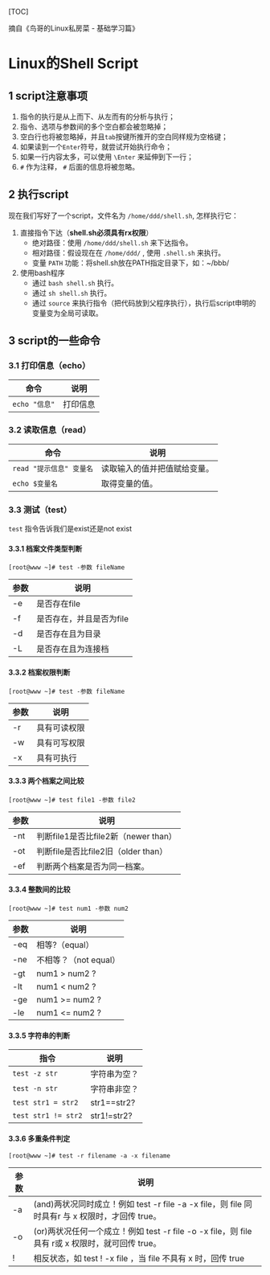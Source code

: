 [TOC]

摘自《鸟哥的Linux私房菜 - 基础学习篇》

# Linux的Shell Script

## 1 script注意事项

1. 指令的执行是从上而下、从左而有的分析与执行；
2. 指令、选项与参数间的多个空白都会被忽略掉；
3. 空白行也将被忽略掉，并且`tab`按键所推开的空白同样规为空格键；
4. 如果读到一个`Enter`符号，就尝试开始执行命令；
5. 如果一行内容太多，可以使用 `\Enter` 来延伸到下一行；
6. `#` 作为注释， `#` 后面的信息将被忽略。

## 2 执行script

现在我们写好了一个script，文件名为 `/home/ddd/shell.sh`, 怎样执行它：

1. 直接指令下达（**shell.sh必须具有rx权限**）
   - 绝对路径：使用 `/home/ddd/shell.sh` 来下达指令。
   - 相对路径：假设现在在 `/home/ddd/` , 使用 `.shell.sh` 来执行。
   - 变量 `PATH` 功能：将shell.sh放在PATH指定目录下，如：~/bbb/
2. 使用bash程序
   - 通过 `bash shell.sh` 执行。
   - 通过 `sh shell.sh` 执行。
   - 通过 `source` 来执行指令（把代码放到父程序执行），执行后script申明的变量变为全局可读取。


## 3 script的一些命令

### 3.1 打印信息（echo）

| 命令          | 说明     |
| ------------- | -------- |
| `echo "信息"` | 打印信息 |

### 3.2 读取信息（read）

| 命令                     | 说明                         |
| ------------------------ | ---------------------------- |
| `read "提示信息" 变量名` | 读取输入的值并把值赋给变量。 |
| `echo $变量名`           | 取得变量的值。               |

### 3.3 测试（test）

`test` 指令告诉我们是exist还是not exist

#### 3.3.1 档案**文件类型**判断

```shell
[root@www ~]# test -参数 fileName
```

| 参数 | 说明                     |
| ---- | ------------------------ |
| -e   | 是否存在file             |
| -f   | 是否存在，并且是否为file |
| -d   | 是否存在且为目录         |
| -L   | 是否存在且为连接档       |

#### 3.3.2 档案权限判断

```shell
[root@www ~]# test -参数 fileName
```

| 参数 | 说明         |
| ---- | ------------ |
| -r   | 具有可读权限 |
| -w   | 具有可写权限 |
| -x   | 具有可执行   |

#### 3.3.3 两个档案之间比较

```shell
[root@www ~]# test file1 -参数 file2
```

| 参数 | 说明                                 |
| ---- | ------------------------------------ |
| -nt  | 判断file1是否比file2新（newer than） |
| -ot  | 判断file是否比file2旧（older than）  |
| -ef  | 判断两个档案是否为同一档案。         |

#### 3.3.4 整数间的比较

```shell
[root@www ~]# test num1 -参数 num2
```

| 参数 | 说明                  |
| ---- | --------------------- |
| -eq  | 相等?（equal）        |
| -ne  | 不相等？（not equal） |
| -gt  | num1 > num2 ?         |
| -lt  | num1 < num2 ?         |
| -ge  | num1 >= num2 ?        |
| -le  | num1 <= num2 ?        |

#### 3.3.5 字符串的判断

| 指令                | 说明         |
| ------------------- | ------------ |
| `test -z str`       | 字符串为空？ |
| `test -n str`       | 字符串非空？ |
| `test str1 = str2`  | str1==str2?  |
| `test str1 != str2` | str1!=str2?  |

#### 3.3.6 多重条件判定

```shell
[root@www ~]# test -r filename -a -x filename
```

| 参数 | 说明                                                         |
| ---- | ------------------------------------------------------------ |
| -a   | (and)两状况同时成立！例如 test -r file -a -x file，则 file 同时具有r 与 x 权限时，才回传 true。 |
| -o   | (or)两状况任何一个成立！例如 test -r file -o -x file，则 file 具有 r或 x 权限时，就可回传 true。 |
| !    | 相反状态，如 test ! -x file ，当 file 不具有 x 时，回传 true |



